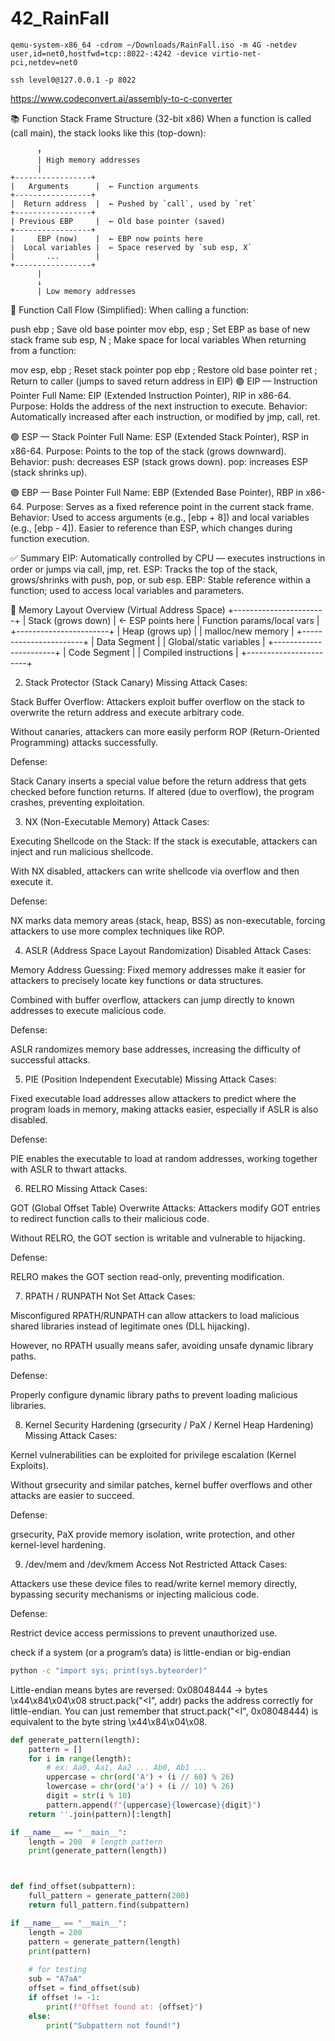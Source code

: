 # 42_RainFall

```
qemu-system-x86_64 -cdrom ~/Downloads/RainFall.iso -m 4G -netdev user,id=net0,hostfwd=tcp::8022-:4242 -device virtio-net-pci,netdev=net0
```

```
ssh level0@127.0.0.1 -p 8022 
```
https://www.codeconvert.ai/assembly-to-c-converter


📚 Function Stack Frame Structure (32-bit x86)
When a function is called (call main), the stack looks like this (top-down):

          ↑
          | High memory addresses
          |
    +-----------------+
    |   Arguments      |  ← Function arguments
    +-----------------+
    |  Return address  |  ← Pushed by `call`, used by `ret`
    +-----------------+
    | Previous EBP     |  ← Old base pointer (saved)
    +-----------------+ 
    |     EBP (now)    |  ← EBP now points here
    |  Local variables |  ← Space reserved by `sub esp, X`
    |       ...        |
    +-----------------+ 
          |  
          ↓
          | Low memory addresses
🔄 Function Call Flow (Simplified):
When calling a function:

push ebp        ; Save old base pointer
mov ebp, esp    ; Set EBP as base of new stack frame
sub esp, N      ; Make space for local variables
When returning from a function:

mov esp, ebp    ; Reset stack pointer
pop ebp         ; Restore old base pointer
ret             ; Return to caller (jumps to saved return address in EIP)
🟣 EIP — Instruction Pointer
Full Name: EIP (Extended Instruction Pointer), RIP in x86-64.
Purpose: Holds the address of the next instruction to execute.
Behavior: Automatically increased after each instruction, or modified by jmp, call, ret.

🟣 ESP — Stack Pointer
Full Name: ESP (Extended Stack Pointer), RSP in x86-64.
Purpose: Points to the top of the stack (grows downward).
Behavior:
push: decreases ESP (stack grows down).
pop: increases ESP (stack shrinks up).

🟣 EBP — Base Pointer
Full Name: EBP (Extended Base Pointer), RBP in x86-64.
Purpose: Serves as a fixed reference point in the current stack frame.
Behavior:
Used to access arguments (e.g., [ebp + 8]) and local variables (e.g., [ebp - 4]).
Easier to reference than ESP, which changes during function execution.

✅ Summary
EIP: Automatically controlled by CPU — executes instructions in order or jumps via call, jmp, ret.
ESP: Tracks the top of the stack, grows/shrinks with push, pop, or sub esp.
EBP: Stable reference within a function; used to access local variables and parameters.

🧠 Memory Layout Overview (Virtual Address Space)
+-----------------------+
|      Stack (grows down)   | ← ESP points here
|   Function params/local vars |
+-----------------------+
|      Heap (grows up)      |
|   malloc/new memory       |
+-----------------------+
|    Data Segment           |
|   Global/static variables |
+-----------------------+
|    Code Segment           |
|   Compiled instructions   |
+-----------------------+

2. Stack Protector (Stack Canary) Missing
Attack Cases:

Stack Buffer Overflow: Attackers exploit buffer overflow on the stack to overwrite the return address and execute arbitrary code.

Without canaries, attackers can more easily perform ROP (Return-Oriented Programming) attacks successfully.

Defense:

Stack Canary inserts a special value before the return address that gets checked before function returns. If altered (due to overflow), the program crashes, preventing exploitation.

3. NX (Non-Executable Memory)
Attack Cases:

Executing Shellcode on the Stack: If the stack is executable, attackers can inject and run malicious shellcode.

With NX disabled, attackers can write shellcode via overflow and then execute it.

Defense:

NX marks data memory areas (stack, heap, BSS) as non-executable, forcing attackers to use more complex techniques like ROP.

4. ASLR (Address Space Layout Randomization) Disabled
Attack Cases:

Memory Address Guessing: Fixed memory addresses make it easier for attackers to precisely locate key functions or data structures.

Combined with buffer overflow, attackers can jump directly to known addresses to execute malicious code.

Defense:

ASLR randomizes memory base addresses, increasing the difficulty of successful attacks.

5. PIE (Position Independent Executable) Missing
Attack Cases:

Fixed executable load addresses allow attackers to predict where the program loads in memory, making attacks easier, especially if ASLR is also disabled.

Defense:

PIE enables the executable to load at random addresses, working together with ASLR to thwart attacks.

6. RELRO Missing
Attack Cases:

GOT (Global Offset Table) Overwrite Attacks: Attackers modify GOT entries to redirect function calls to their malicious code.

Without RELRO, the GOT section is writable and vulnerable to hijacking.

Defense:

RELRO makes the GOT section read-only, preventing modification.

7. RPATH / RUNPATH Not Set
Attack Cases:

Misconfigured RPATH/RUNPATH can allow attackers to load malicious shared libraries instead of legitimate ones (DLL hijacking).

However, no RPATH usually means safer, avoiding unsafe dynamic library paths.

Defense:

Properly configure dynamic library paths to prevent loading malicious libraries.

8. Kernel Security Hardening (grsecurity / PaX / Kernel Heap Hardening) Missing
Attack Cases:

Kernel vulnerabilities can be exploited for privilege escalation (Kernel Exploits).

Without grsecurity and similar patches, kernel buffer overflows and other attacks are easier to succeed.

Defense:

grsecurity, PaX provide memory isolation, write protection, and other kernel-level hardening.

9. /dev/mem and /dev/kmem Access Not Restricted
Attack Cases:

Attackers use these device files to read/write kernel memory directly, bypassing security mechanisms or injecting malicious code.

Defense:

Restrict device access permissions to prevent unauthorized use.

check if a system (or a program’s data) is little-endian or big-endian

```sh
python -c "import sys; print(sys.byteorder)"
```

Little-endian means bytes are reversed:
0x08048444 → bytes \x44\x84\x04\x08
struct.pack("<I", addr) packs the address correctly for little-endian.
You can just remember that struct.pack("<I", 0x08048444) is equivalent to the byte string \x44\x84\x04\x08.

```py
def generate_pattern(length):
    pattern = []
    for i in range(length):
        # ex: Aa0, Aa1, Aa2 ... Ab0, Ab1 ...
        uppercase = chr(ord('A') + (i // 60) % 26)
        lowercase = chr(ord('a') + (i // 10) % 26)
        digit = str(i % 10)
        pattern.append(f"{uppercase}{lowercase}{digit}")
    return ''.join(pattern)[:length]

if __name__ == "__main__":
    length = 200  # length pattern
    print(generate_pattern(length))



def find_offset(subpattern):
    full_pattern = generate_pattern(200)
    return full_pattern.find(subpattern)

if __name__ == "__main__":
    length = 200
    pattern = generate_pattern(length)
    print(pattern)
    
    # for testing
    sub = "A7aA"
    offset = find_offset(sub)
    if offset != -1:
        print(f"Offset found at: {offset}")
    else:
        print("Subpattern not found!")
```